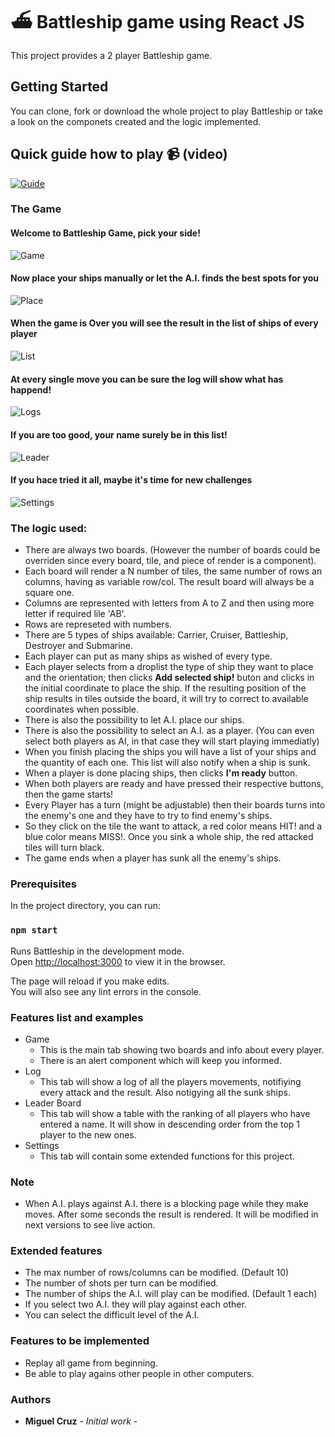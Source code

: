 # ⛴ Battleship game using React JS

This project provides a 2 player Battleship game.

## Getting Started

You can clone, fork or download the whole project to play Battleship or take a look on the componets created and the logic implemented.

## Quick guide how to play 📹 (video)

[![Guide](https://i9.ytimg.com/vi/qeMcWWQzIos/mq3.jpg?sqp=CKC38OwF&rs=AOn4CLB5JvXqbQCVhUJMVsKiIIl7f02RlQ)](https://youtu.be/qeMcWWQzIos)

### The Game

#### Welcome to Battleship Game, pick your side!
![Game](https://raw.githubusercontent.com/jomicm/battleship/master/docs/boards.png)

#### Now place your ships manually or let the A.I. finds the best spots for you
![Place](https://raw.githubusercontent.com/jomicm/battleship/master/docs/place.png)

#### When the game is Over you will see the result in the list of ships of every player
![List](https://raw.githubusercontent.com/jomicm/battleship/master/docs/game.png)

#### At every single move you can be sure the log will show what has happend!
![Logs](https://raw.githubusercontent.com/jomicm/battleship/master/docs/logs.png)

#### If you are too good, your name surely be in this list!
![Leader](https://raw.githubusercontent.com/jomicm/battleship/master/docs/leaders.png)

#### If you hace tried it all, maybe it's time for new challenges
![Settings](https://raw.githubusercontent.com/jomicm/battleship/master/docs/settings.png)

### The logic used:
- There are always two boards. (However the number of boards could be overriden since every board, tile, and piece of render is a component).
- Each board will render a N number of tiles, the same number of rows an columns, having as variable row/col. The result board will always be a square one.
- Columns are represented with letters from A to Z and then using more letter if required lile 'AB'.
- Rows are represeted with numbers.
- There are 5 types of ships available: Carrier, Cruiser, Battleship, Destroyer and Submarine.
- Each player can put as many ships as wished of every type.
- Each player selects from a droplist the type of ship they want to place and the orientation; then clicks **Add selected ship!** buton and clicks in the initial coordinate to place the ship. If the resulting position of the ship results in tiles outside the board, it will try to correct to available coordinates when possible.
- There is also the possibility to let A.I. place our ships.
- There is also the possibility to select an A.I. as a player. (You can even select both players as AI, in that case they will start playing immediatly) 
- When you finish placing the ships you will have a list of your ships and the quantity of each one. This list will also notify when a ship is sunk.
- When a player is done placing ships, then clicks **I'm ready** button.
- When both players are ready and have pressed their respective buttons, then the game starts!
- Every Player has a turn (might be adjustable) then their boards turns into the enemy's one and they have to try to find enemy's ships.
- So they click on the tile the want to attack, a red color means HIT! and a blue color means MISS!. Once you sink a whole ship, the red attacked tiles will turn black.
- The game ends when a player has sunk all the enemy's ships.

### Prerequisites

In the project directory, you can run:

### `npm start`

Runs Battleship in the development mode.<br>
Open [http://localhost:3000](http://localhost:3000) to view it in the browser.

The page will reload if you make edits.<br>
You will also see any lint errors in the console.

### Features list and examples

- Game
  - This is the main tab showing two boards and info about every player.
  - There is an alert component which will keep you informed.
- Log
  - This tab will show a log of all the players movements, notifiying every attack and the result. Also notigying all the sunk ships.
- Leader Board
  - This tab will show a table with the ranking of all players who have entered a name. It will show in descending order from the top 1 player to the new ones.
- Settings
  - This tab will contain some extended functions for this project.

### Note

  - When A.I. plays against A.I. there is a blocking page while they make moves. After some seconds the result is rendered. It will be modified in next versions to see live action.

### Extended features

  - The max number of rows/columns can be modified. (Default 10)
  - The number of shots per turn can be modified.
  - The number of ships the A.I. will play can be modified. (Default 1 each)
  - If you select two A.I. they will play against each other.
  - You can select the difficult level of the A.I.

### Features to be implemented

  - Replay all game from beginning.
  - Be able to play agains other people in other computers.

### Authors

* **Miguel Cruz** - *Initial work* -
